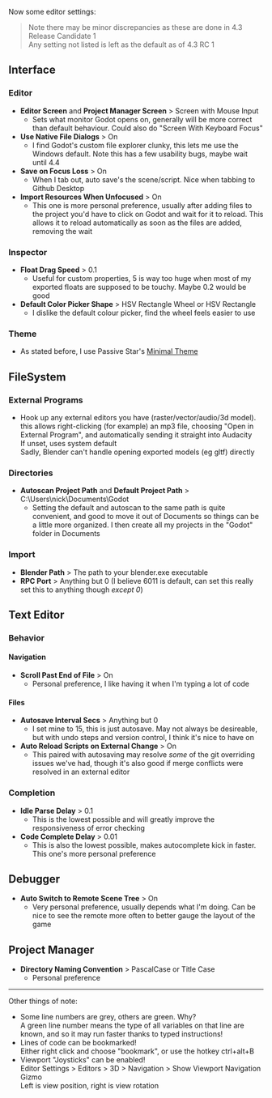 Now some editor settings:

> Note there may be minor discrepancies as these are done in 4.3 Release Candidate 1\
> Any setting not listed is left as the default as of 4.3 RC 1

## Interface

### Editor

- **Editor Screen** and **Project Manager Screen** > Screen with Mouse Input
 	- Sets what monitor Godot opens on, generally will be more correct than default behaviour. Could also do "Screen With Keyboard Focus"
- **Use Native File Dialogs** > On
 	- I find Godot's custom file explorer clunky, this lets me use the Windows default. Note this has a few usability bugs, maybe wait until 4.4
- **Save on Focus Loss** > On
 	- When I tab out, auto save's the scene/script. Nice when tabbing to Github Desktop
- **Import Resources When Unfocused** > On
 	- This one is more personal preference, usually after adding files to the project you'd have to click on Godot and wait for it to reload. This allows it to reload automatically as soon as the files are added, removing the wait

### Inspector

- **Float Drag Speed** > 0.1
 	- Useful for custom properties, 5 is way too huge when most of my exported floats are supposed to be touchy. Maybe 0.2 would be good
- **Default Color Picker Shape** > HSV Rectangle Wheel or HSV Rectangle
 	- I dislike the default colour picker, find the wheel feels easier to use

### Theme

- As stated before, I use Passive Star's [Minimal Theme](<https://github.com/passivestar/godot-minimal-theme>)

## FileSystem

### External Programs

- Hook up any external editors you have (raster/vector/audio/3d model). this allows right-clicking (for example) an mp3 file, choosing "Open in External Program", and automatically sending it straight into  Audacity\
If unset, uses system default\
Sadly, Blender can't handle opening exported models (eg gltf) directly

### Directories

- **Autoscan Project Path** and **Default Project Path** > C:\Users\nick\Documents\Godot
 	- Setting the default and autoscan to the same path is quite convenient, and good to move it out of Documents so things can be a little more organized. I then create all my projects in the "Godot" folder in Documents

### Import

- **Blender Path** > The path to your blender.exe executable
- **RPC Port** > Anything but 0 (I believe 6011 is default, can set this really set this to anything though *except 0*)

## Text Editor

### Behavior

#### Navigation

- **Scroll Past End of File** > On
  - Personal preference, I like having it when I'm typing a lot of code

#### Files

- **Autosave Interval Secs** > Anything but 0
  - I set mine to 15, this is just autosave. May not always be desireable, but with undo steps and version control, I think it's nice to have on
- **Auto Reload Scripts on External Change** > On
  - This paired with autosaving may resolve *some* of the git overriding issues we've had, though it's also good if merge conflicts were resolved in an external editor

### Completion

- **Idle Parse Delay** > 0.1
  - This is the lowest possible and will greatly improve the responsiveness of error checking
- **Code Complete Delay** > 0.01
  - This is also the lowest possible, makes autocomplete kick in faster. This one's more personal preference

## Debugger

- **Auto Switch to Remote Scene Tree** > On
  - Very personal preference, usually depends what I'm doing. Can be nice to see the remote more often to better gauge the layout of the game

## Project Manager

- **Directory Naming Convention** > PascalCase or Title Case
  - Personal preference

---
Other things of note:

- Some line numbers are grey, others are green. Why?\
A green line number means the type of all variables on that line are known, and so it may run faster thanks to typed instructions!
- Lines of code can be bookmarked!\
Either right click and choose "bookmark", or use the hotkey ctrl+alt+B
- Viewport "Joysticks" can be enabled!\
Editor Settings > Editors > 3D > Navigation > Show Viewport Navigation Gizmo\
Left is view position, right is view rotation
